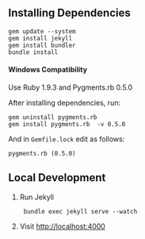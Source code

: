 ## Installing Dependencies

    gem update --system
    gem install jekyll
    gem install bundler
    bundle install

#### Windows Compatibility

Use Ruby 1.9.3 and Pygments.rb 0.5.0

After installing dependencies, run:

    gem uninstall pygments.rb
    gem install pygments.rb  -v 0.5.0

And in `Gemfile.lock` edit as follows:

    pygments.rb (0.5.0)

## Local Development

1. Run Jekyll

        bundle exec jekyll serve --watch

1. Visit [http://localhost:4000](http://localhost:4000)

